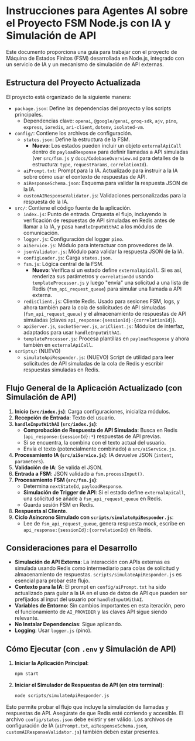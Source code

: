 # Instrucciones para Agentes AI sobre el Proyecto FSM Node.js con IA y Simulación de API

Este documento proporciona una guía para trabajar con el proyecto de Máquina de Estados Finitos (FSM) desarrollada en Node.js, integrado con un servicio de IA y un mecanismo de simulación de API externas.

## Estructura del Proyecto Actualizada

El proyecto está organizado de la siguiente manera:

-   `package.json`: Define las dependencias del proyecto y los scripts principales.
    -   Dependencias clave: `openai`, `@google/genai`, `groq-sdk`, `ajv`, `pino`, `express`, `ioredis`, `ari-client`, `dotenv`, `isolated-vm`.
-   `config/`: Contiene los archivos de configuración.
    -   `states.json`: Define la estructura de la FSM.
        -   **Nuevo**: Los estados pueden incluir un objeto `externalApiCall` dentro de `payloadResponse` para definir llamadas a API simuladas (ver `src/fsm.js` y `docs/CodebaseOverview.md` para detalles de la estructura: `type`, `requestParams`, `correlationId`).
    -   `aiPrompt.txt`: Prompt para la IA. Actualizado para instruir a la IA sobre cómo usar el contexto de respuestas de API.
    -   `aiResponseSchema.json`: Esquema para validar la respuesta JSON de la IA.
    -   `customAIResponseValidator.js`: Validaciones personalizadas para la respuesta de la IA.
-   `src/`: Contiene el código fuente de la aplicación.
    -   `index.js`: Punto de entrada. Orquesta el flujo, incluyendo la verificación de respuestas de API simuladas en Redis antes de llamar a la IA, y pasa `handleInputWithAI` a los módulos de comunicación.
    -   `logger.js`: Configuración del logger `pino`.
    -   `aiService.js`: Módulo para interactuar con proveedores de IA.
    -   `jsonValidator.js`: Módulo para validar la respuesta JSON de la IA.
    -   `configLoader.js`: Carga `states.json`.
    -   `fsm.js`: Lógica central de la FSM.
        -   **Nuevo**: Verifica si un estado define `externalApiCall`. Si es así, renderiza sus parámetros y `correlationId` usando `templateProcessor.js` y luego "envía" una solicitud a una lista de Redis (`fsm_api_request_queue`) para simular una llamada a API externa.
    -   `redisClient.js`: Cliente Redis. Usado para sesiones FSM, logs, y ahora también para la cola de solicitudes de API simuladas (`fsm_api_request_queue`) y el almacenamiento de respuestas de API simuladas (claves `api_response:{sessionId}:{correlationId}`).
    -   `apiServer.js`, `socketServer.js`, `ariClient.js`: Módulos de interfaz, adaptados para usar `handleInputWithAI`.
    -   `templateProcessor.js`: Procesa plantillas en `payloadResponse` y ahora también en `externalApiCall`.
-   `scripts/`: (NUEVO)
    -   `simulateApiResponder.js`: (NUEVO) Script de utilidad para leer solicitudes de API simuladas de la cola de Redis y escribir respuestas simuladas en Redis.

## Flujo General de la Aplicación Actualizado (con Simulación de API)

1.  **Inicio (`src/index.js`)**: Carga configuraciones, inicializa módulos.
2.  **Recepción de Entrada**: Texto del usuario.
3.  **`handleInputWithAI` (`src/index.js`)**:
    *   **Comprobación de Respuesta de API Simulada**: Busca en Redis (`api_response:{sessionId}:*`) respuestas de API previas.
    *   Si se encuentra, la combina con el texto actual del usuario.
    *   Envía el texto (potencialmente combinado) a `src/aiService.js`.
4.  **Procesamiento IA (`src/aiService.js`)**: IA devuelve JSON (`intent`, `parameters`).
5.  **Validación de IA**: Se valida el JSON.
6.  **Entrada a FSM**: JSON validado a `fsm.processInput()`.
7.  **Procesamiento FSM (`src/fsm.js`)**:
    *   Determina `nextStateId`, `payloadResponse`.
    *   **Simulación de Trigger de API**: Si el estado define `externalApiCall`, una solicitud se añade a `fsm_api_request_queue` en Redis.
    *   Guarda sesión FSM en Redis.
8.  **Respuesta al Cliente**.
9.  **Ciclo Asíncrono Simulado con `scripts/simulateApiResponder.js`**:
    *   Lee de `fsm_api_request_queue`, genera respuesta mock, escribe en `api_response:{sessionId}:{correlationId}` en Redis.

## Consideraciones para el Desarrollo

*   **Simulación de API Externa**: La interacción con APIs externas es simulada usando Redis como intermediario para colas de solicitud y almacenamiento de respuestas. `scripts/simulateApiResponder.js` es esencial para probar este flujo.
*   **Contexto para la IA**: El prompt en `config/aiPrompt.txt` ha sido actualizado para guiar a la IA en el uso de datos de API que pueden ser prefijados al input del usuario por `handleInputWithAI`.
*   **Variables de Entorno**: Sin cambios importantes en esta iteración, pero el funcionamiento de `AI_PROVIDER` y las claves API sigue siendo relevante.
*   **No Instalar Dependencias**: Sigue aplicando.
*   **Logging**: Usar `logger.js` (pino).

## Cómo Ejecutar (con `.env` y Simulación de API)

1.  **Iniciar la Aplicación Principal**:
    ```bash
    npm start
    ```
2.  **Iniciar el Simulador de Respuestas de API (en otra terminal)**:
    ```bash
    node scripts/simulateApiResponder.js
    ```
Esto permite probar el flujo que incluye la simulación de llamadas y respuestas de API. Asegúrate de que Redis esté corriendo y accesible.
El archivo `config/states.json` debe existir y ser válido. Los archivos de configuración de IA (`aiPrompt.txt`, `aiResponseSchema.json`, `customAIResponseValidator.js`) también deben estar presentes.
